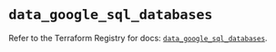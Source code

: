 # `data_google_sql_databases`

Refer to the Terraform Registry for docs: [`data_google_sql_databases`](https://registry.terraform.io/providers/hashicorp/google/5.34.0/docs/data-sources/sql_databases).
